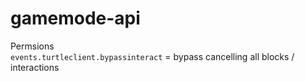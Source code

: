 # gamemode-api

Permsions  
`events.turtleclient.bypassinteract` = bypass cancelling all blocks  / interactions
